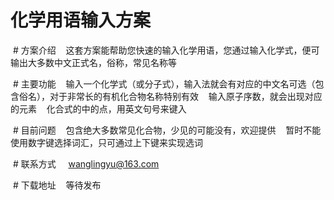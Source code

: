 # 化学用语输入方案
  # 方案介绍
    这套方案能帮助您快速的输入化学用语，您通过输入化学式，便可输出大多数中文正式名，俗称，常见名称等
    
  # 主要功能
    输入一个化学式（或分子式），输入法就会有对应的中文名可选（包含俗名），对于非常长的有机化合物名称特别有效
    输入原子序数，就会出现对应的元素
    化合式的中的点，用英文句号来键入
    
  # 目前问题
    包含绝大多数常见化合物，少见的可能没有，欢迎提供
    暂时不能使用数字键选择词汇，只可通过上下键来实现选词
    
  # 联系方式
     wanglingyu@163.com
     
  # 下载地址
    等待发布 
    
    
